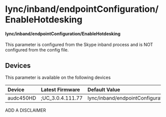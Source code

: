 ﻿---
description: lync/inband/endpointConfiguration/EnableHotdesking
search:
    keywords: ['lync','inband','endpointConfiguration','EnableHotdesking']
---

# lync/inband/endpointConfiguration/EnableHotdesking

#### lync/inband/endpointConfiguration/EnableHotdesking

This parameter is configured from the Skype inband process and is NOT configured from the config file.



## Devices
This parameter is available on the following devices

| Device | Latest Firmware | Default Value |
|:---|:---|:---|
| audc450HD | ;UC_3.0.4.111.77 | lync/inband/endpointConfiguration/EnableHotdesking=0 

ADD A DISCLAIMER
